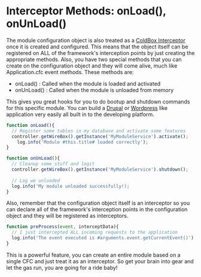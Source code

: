 # Interceptor Methods: onLoad(), onUnLoad()

The module configuration object is also treated as a [ColdBox Interceptor](http://wiki.coldbox.org/wiki/Interceptors.cfm) once it is created and configured. This means that the object itself can be registered on ALL of the framework's interception points by just creating the appropriate methods. Also, you have two special methods that you can create on the configuration object and they will come alive, much like Application.cfc event methods. These methods are:

* onLoad() : Called when the module is loaded and activated
* onUnLoad() : Called when the module is unloaded from memory

This gives you great hooks for you to do bootup and shutdown commands for this specific module. You can build a [Drupal](http://drupal.org/) or [Wordpress](http://wordpress.org/) like application very easily all built in to the developing platform.

```js
function onLoad(){
  // Register some tables in my database and activate some features
  controller.getWireBox().getInstance('MyModuleService').activate();
    log.info('Module #this.title# loaded correctly');
}

function onUnLoad(){
  // Cleanup some stuff and logit
  controller.getWireBox().getInstance('MyModuleService').shutdown();
  
  // Log we unloaded
  log.info('My module unloaded successfully!);
}
```

Also, remember that the configuration object itself is an interceptor so you can declare all of the framework's interception points in the configuration object and they will be registered as interceptors.

```js
function preProcess(event, interceptData){
  // I just intercepted ALL incoming requests to the application
  log.info('The event executed is #arguments.event.getCurrentEvent()');
}
```

This is a powerful feature, you can create an entire module based on a single CFC and just treat it as an interceptor. So get your brain into gear and let the gas run, you are going for a ride baby!

